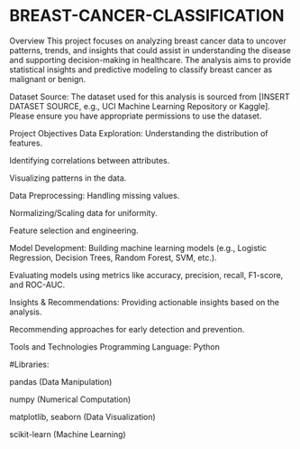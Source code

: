 # BREAST-CANCER-CLASSIFICATION

Overview
This project focuses on analyzing breast cancer data to uncover patterns, trends, and insights that could assist in understanding the disease and supporting decision-making in healthcare. The analysis aims to provide statistical insights and predictive modeling to classify breast cancer as malignant or benign.

Dataset
Source:
The dataset used for this analysis is sourced from [INSERT DATASET SOURCE, e.g., UCI Machine Learning Repository or Kaggle]. Please ensure you have appropriate permissions to use the dataset.

Project Objectives
Data Exploration:
Understanding the distribution of features.

Identifying correlations between attributes.

Visualizing patterns in the data.

Data Preprocessing:
Handling missing values.

Normalizing/Scaling data for uniformity.

Feature selection and engineering.

Model Development:
Building machine learning models (e.g., Logistic Regression, Decision Trees, Random Forest, SVM, etc.).

Evaluating models using metrics like accuracy, precision, recall, F1-score, and ROC-AUC.

Insights & Recommendations:
Providing actionable insights based on the analysis.

Recommending approaches for early detection and prevention.

Tools and Technologies
Programming Language: Python

#Libraries:

pandas (Data Manipulation)

numpy (Numerical Computation)

matplotlib, seaborn (Data Visualization)

scikit-learn (Machine Learning)
